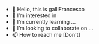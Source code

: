 - 👋 Hello, this is galliFrancesco
- 👀 I’m interested in 
- 🌱 I’m currently learning ...
- 💞️ I’m looking to collaborate on ...
- 📫 How to reach me [Don't]

<!---
galliFrancesco/galliFrancesco is a ✨ special ✨ repository because its `README.md` (this file) appears on your GitHub profile.
You can click the Preview link to take a look at your changes.
--->
